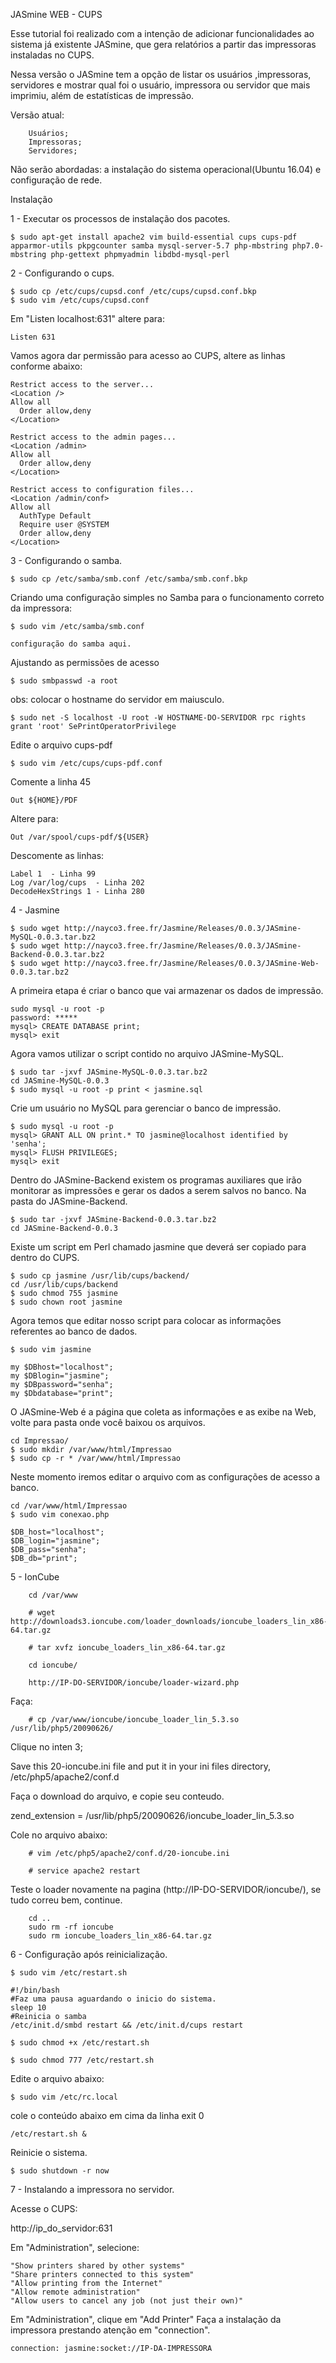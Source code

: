 JASmine WEB - CUPS

Esse tutorial foi realizado com a intenção de adicionar funcionalidades ao sistema já existente JASmine, que gera relatórios a partir das impressoras instaladas no CUPS.

Nessa versão o JASmine tem a opção de listar os usuários ,impressoras, servidores e mostrar qual foi o usuário, impressora ou servidor que mais imprimiu, além de estatísticas de impressão.

Versão atual:

        Usuários;
        Impressoras;
        Servidores;

Não serão abordadas: a instalação do sistema operacional(Ubuntu 16.04) e configuração de rede. 

Instalação

1 - Executar os processos de instalação dos pacotes.

    $ sudo apt-get install apache2 vim build-essential cups cups-pdf apparmor-utils pkpgcounter samba mysql-server-5.7 php-mbstring php7.0-mbstring php-gettext phpmyadmin libdbd-mysql-perl

2 - Configurando o cups.

    $ sudo cp /etc/cups/cupsd.conf /etc/cups/cupsd.conf.bkp
    $ sudo vim /etc/cups/cupsd.conf

Em "Listen localhost:631" altere para:

    Listen 631

Vamos agora dar permissão para acesso ao CUPS,  altere as linhas conforme abaixo:

    Restrict access to the server...
    <Location />
    Allow all
      Order allow,deny
    </Location>

    Restrict access to the admin pages...
    <Location /admin>
    Allow all
      Order allow,deny
    </Location>

    Restrict access to configuration files...
    <Location /admin/conf>
    Allow all
      AuthType Default
      Require user @SYSTEM
      Order allow,deny
    </Location>

3 - Configurando o samba.

    $ sudo cp /etc/samba/smb.conf /etc/samba/smb.conf.bkp

Criando uma configuração simples no Samba para o funcionamento correto da impressora:

    $ sudo vim /etc/samba/smb.conf

    configuração do samba aqui.

Ajustando as permissões de acesso

    $ sudo smbpasswd -a root

obs: colocar o hostname do servidor em maiusculo.

    $ sudo net -S localhost -U root -W HOSTNAME-DO-SERVIDOR rpc rights grant 'root' SePrintOperatorPrivilege

Edite o arquivo cups-pdf

    $ sudo vim /etc/cups/cups-pdf.conf

Comente a linha 45

    Out ${HOME}/PDF

Altere para: 

    Out /var/spool/cups-pdf/${USER}

Descomente as linhas:

    Label 1  - Linha 99 
    Log /var/log/cups  - Linha 202
    DecodeHexStrings 1 - Linha 280 
 
 4 - Jasmine
 
    $ sudo wget http://nayco3.free.fr/Jasmine/Releases/0.0.3/JASmine-MySQL-0.0.3.tar.bz2
    $ sudo wget http://nayco3.free.fr/Jasmine/Releases/0.0.3/JASmine-Backend-0.0.3.tar.bz2
    $ sudo wget http://nayco3.free.fr/Jasmine/Releases/0.0.3/JASmine-Web-0.0.3.tar.bz2 

A primeira etapa é criar o banco que vai armazenar os dados de impressão.

    sudo mysql -u root -p
    password: *****
    mysql> CREATE DATABASE print;
    mysql> exit

Agora vamos utilizar o script contido no arquivo JASmine-MySQL.

    $ sudo tar -jxvf JASmine-MySQL-0.0.3.tar.bz2
    cd JASmine-MySQL-0.0.3
    $ sudo mysql -u root -p print < jasmine.sql

Crie um usuário no MySQL para gerenciar o banco de impressão.

    $ sudo mysql -u root -p
    mysql> GRANT ALL ON print.* TO jasmine@localhost identified by 'senha';
    mysql> FLUSH PRIVILEGES;
    mysql> exit
 
 Dentro do JASmine-Backend existem os programas auxiliares que irão monitorar as impressões e gerar os dados a serem salvos no banco. Na pasta do JASmine-Backend.

    $ sudo tar -jxvf JASmine-Backend-0.0.3.tar.bz2
    cd JASmine-Backend-0.0.3

Existe um script em Perl chamado jasmine que deverá ser copiado para dentro do CUPS.

    $ sudo cp jasmine /usr/lib/cups/backend/
    cd /usr/lib/cups/backend
    $ sudo chmod 755 jasmine
    $ sudo chown root jasmine

Agora temos que editar nosso script para colocar as informações referentes ao banco de dados.

    $ sudo vim jasmine

    my $DBhost="localhost";
    my $DBlogin="jasmine";
    my $DBpassword="senha";
    my $Dbdatabase="print";
 
 O JASmine-Web é a página que coleta as informações e as exibe na Web, volte para pasta onde você baixou os arquivos.

    cd Impressao/
    $ sudo mkdir /var/www/html/Impressao
    $ sudo cp -r * /var/www/html/Impressao

Neste momento iremos editar o arquivo com as configurações de acesso a banco.

    cd /var/www/html/Impressao
    $ sudo vim conexao.php

    $DB_host="localhost";
    $DB_login="jasmine";
    $DB_pass="senha";
    $DB_db="print";

5 - IonCube

        cd /var/www

        # wget http://downloads3.ioncube.com/loader_downloads/ioncube_loaders_lin_x86-64.tar.gz

        # tar xvfz ioncube_loaders_lin_x86-64.tar.gz

        cd ioncube/

        http://IP-DO-SERVIDOR/ioncube/loader-wizard.php

Faça:

        # cp /var/www/ioncube/ioncube_loader_lin_5.3.so /usr/lib/php5/20090626/

Clique no inten 3;

Save this 20-ioncube.ini file and put it in your ini files directory, /etc/php5/apache2/conf.d

Faça o download do arquivo, e copie seu conteudo.

zend_extension = /usr/lib/php5/20090626/ioncube_loader_lin_5.3.so

Cole no arquivo abaixo:

        # vim /etc/php5/apache2/conf.d/20-ioncube.ini

        # service apache2 restart

Teste o loader novamente na pagina (http://IP-DO-SERVIDOR/ioncube/), se tudo correu bem, continue.

        cd ..
        sudo rm -rf ioncube
        sudo rm ioncube_loaders_lin_x86-64.tar.gz

6 - Configuração após reinicialização.

    $ sudo vim /etc/restart.sh

    #!/bin/bash
    #Faz uma pausa aguardando o inicio do sistema.
    sleep 10
    #Reinicia o samba
    /etc/init.d/smbd restart && /etc/init.d/cups restart

    $ sudo chmod +x /etc/restart.sh

    $ sudo chmod 777 /etc/restart.sh

Edite o arquivo abaixo:

    $ sudo vim /etc/rc.local

cole o conteúdo abaixo em cima da linha exit 0

    /etc/restart.sh &

Reinicie o sistema.

    $ sudo shutdown -r now

7 - Instalando a impressora no servidor.

Acesse o CUPS:

http://ip_do_servidor:631

Em "Administration", selecione:

    "Show printers shared by other systems"
    "Share printers connected to this system"
    "Allow printing from the Internet"
    "Allow remote administration"
    "Allow users to cancel any job (not just their own)" 

Em "Administration", clique em "Add Printer" Faça a instalação da impressora prestando atenção em "connection".

    connection: jasmine:socket://IP-DA-IMPRESSORA

